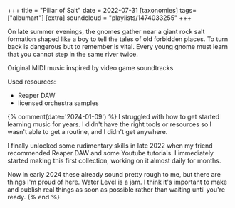 +++
title = "Pillar of Salt"
date = 2022-07-31
[taxonomies]
tags=["albumart"]
[extra]
soundcloud = "playlists/1474033255"
+++

On late summer evenings, the gnomes gather near a giant rock salt formation shaped like a boy to tell the tales of old forbidden places. To turn back is dangerous but to remember is vital. Every young gnome must learn that you cannot step in the same river twice.

Original MIDI music inspired by video game soundtracks

Used resources:
- Reaper DAW
- licensed orchestra samples

{% comment(date='2024-01-09') %}
I struggled with how to get started learning music for years. I didn't have the right tools or resources so I wasn't able to get a routine, and I didn't get anywhere.

I finally unlocked some rudimentary skills in late 2022 when my friend recommended Reaper DAW and some Youtube tutorials. I immediately started making this first collection, working on it almost daily for months.

Now in early 2024 these already sound pretty rough to me, but there are things I'm proud of here. Water Level is a jam. I think it's important to make and publish real things as soon as possible rather than waiting until you're ready.
{% end %}

